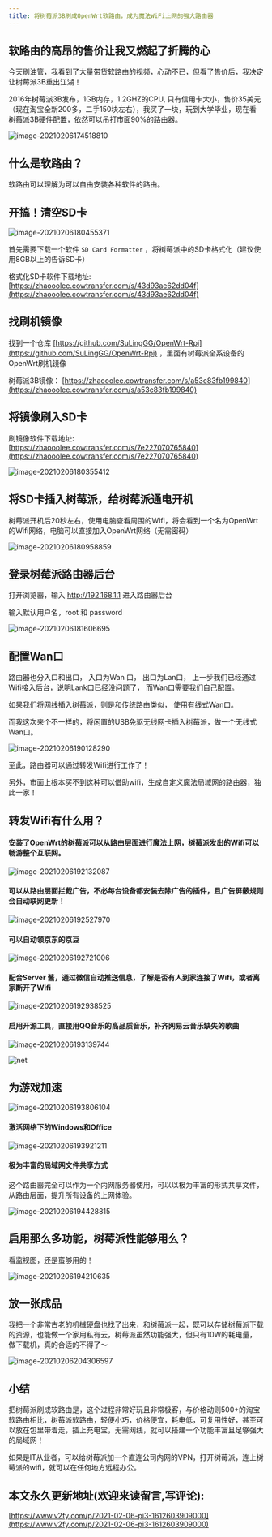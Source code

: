 ```yaml
---
title: 将树莓派3B刷成OpenWrt软路由，成为魔法WiFi上网的强大路由器
---
```










## 软路由的高昂的售价让我又燃起了折腾的心



今天刷油管，我看到了大量带货软路由的视频，心动不已，但看了售价后，我决定让树莓派3B重出江湖！

2016年树莓派3B发布，1GB内存，1.2GHZ的CPU,  只有信用卡大小，售价35美元（现在淘宝全新200多，二手150块左右），我买了一块，玩到大学毕业，现在看树莓派3B硬件配置，依然可以吊打市面90%的路由器。



![image-20210206174518810](https://cdn.fangyuanxiaozhan.com/assets/1612604723833hcG2rSw3.png)



## 什么是软路由？



软路由可以理解为可以自由安装各种软件的路由。



## 开搞！清空SD卡

![image-20210206180455371](https://cdn.fangyuanxiaozhan.com/assets/1612605899431Hjh2zPYT.png)

首先需要下载一个软件 `SD Card Formatter` ，将树莓派中的SD卡格式化（建议使用8GB以上的告诉SD卡）

格式化SD卡软件下载地址: [https://zhaooolee.cowtransfer.com/s/43d93ae62dd04f](https://zhaooolee.cowtransfer.com/s/43d93ae62dd04f)



##  找刷机镜像



找到一个仓库 [https://github.com/SuLingGG/OpenWrt-Rpi](https://github.com/SuLingGG/OpenWrt-Rpi) ，里面有树莓派全系设备的OpenWrt刷机镜像



树莓派3B镜像： [https://zhaooolee.cowtransfer.com/s/a53c83fb199840](https://zhaooolee.cowtransfer.com/s/a53c83fb199840)





## 将镜像刷入SD卡



刷镜像软件下载地址: [https://zhaooolee.cowtransfer.com/s/7e227070765840](https://zhaooolee.cowtransfer.com/s/7e227070765840)



![image-20210206180355412](https://cdn.fangyuanxiaozhan.com/assets/1612605840468hyGRCm57.png)





## 将SD卡插入树莓派，给树莓派通电开机



树莓派开机后20秒左右，使用电脑查看周围的Wifi，将会看到一个名为OpenWrt的Wifi网络，电脑可以直接加入OpenWrt网络（无需密码）



![image-20210206180958859](https://cdn.fangyuanxiaozhan.com/assets/1612606205328BcDPKeMx.png)





## 登录树莓派路由器后台

打开浏览器，输入 http://192.168.1.1  进入路由器后台



输入默认用户名，root 和 password



![image-20210206181606695](https://cdn.fangyuanxiaozhan.com/assets/1612606572049M2CJzJWM.png)



## 配置Wan口



路由器也分入口和出口， 入口为Wan 口， 出口为Lan口， 上一步我们已经通过Wifi接入后台，说明Lank口已经没问题了， 而Wan口需要我们自己配置。



如果我们将网线插入树莓派，则是和传统路由类似， 使用有线式Wan口。



而我这次来个不一样的，将闲置的USB免驱无线网卡插入树莓派，做一个无线式Wan口。

![image-20210206190128290](https://cdn.fangyuanxiaozhan.com/assets/1612609292833tc1SntAh.png)



至此，路由器可以通过转发Wifi进行工作了！

另外，市面上根本买不到这种可以借助wifi，生成自定义魔法局域网的路由器，独此一家！



## 转发Wifi有什么用？



#### 安装了OpenWrt的树莓派可以从路由层面进行魔法上网，树莓派发出的Wifi可以畅游整个互联网。

![image-20210206192132087](https://cdn.fangyuanxiaozhan.com/assets/16126104943944k6HTtsa.png)



####  可以从路由层面拦截广告，不必每台设备都安装去除广告的插件，且广告屏蔽规则会自动联网更新！



![image-20210206192527970](https://cdn.fangyuanxiaozhan.com/assets/1612611117374dRZ8fzm7.png)

#### 可以自动领京东的京豆



![image-20210206192721006](https://cdn.fangyuanxiaozhan.com/assets/1612611113643rNKB6Frx.png)



#### 配合Server 酱，通过微信自动推送信息，了解是否有人到家连接了Wifi，或者离家断开了Wifi



![image-20210206192938525](https://cdn.fangyuanxiaozhan.com/assets/1612610980891KedWXyt1.png)

#### 启用开源工具，直接用QQ音乐的高品质音乐，补齐网易云音乐缺失的歌曲



![image-20210206193139744](https://cdn.fangyuanxiaozhan.com/assets/16126111055148naMpSFt.png)



![net](https://cdn.fangyuanxiaozhan.com/assets/1612611384359bRczYSW5.gif)



## 为游戏加速



![image-20210206193806104](https://cdn.fangyuanxiaozhan.com/assets/1612611488959zchy3y2T.png)



#### 激活网络下的Windows和Office

![image-20210206193921211](https://cdn.fangyuanxiaozhan.com/assets/1612611563298dNM7THDS.png)



#### 极为丰富的局域网文件共享方式



这个路由器完全可以作为一个内网服务器使用，可以以极为丰富的形式共享文件，从路由层面，提升所有设备的上网体验。

![image-20210206194428815](https://cdn.fangyuanxiaozhan.com/assets/1612611870923DC14SAdt.png)



## 启用那么多功能，树莓派性能够用么？

看监视图，还是蛮够用的！

![image-20210206194210635](https://cdn.fangyuanxiaozhan.com/assets/1612611732939QN0Hc3nN.png)



## 放一张成品



我把一个非常古老的机械硬盘也找了出来，和树莓派一起，既可以存储树莓派下载的资源，也能做一个家用私有云，树莓派虽然功能强大，但只有10W的耗电量，做下载机，真的合适的不得了～





![image-20210206204306597](https://cdn.fangyuanxiaozhan.com/assets/1612615397519T8WFmkhp.png)



## 小结



把树莓派刷成软路由是，这个过程非常好玩且非常极客，与价格动则500+的淘宝软路由相比，树莓派软路由，轻便小巧，价格便宜，耗电低，可复用性好，甚至可以放在包里带着走，插上充电宝，无需网线，就可以搭建一个功能丰富且足够强大的局域网！



如果是IT从业者，可以给树莓派加一个直连公司内网的VPN，打开树莓派，连上树莓派的wifi，就可以在任何地方远程办公。





## 本文永久更新地址(欢迎来读留言,写评论):

[https://www.v2fy.com/p/2021-02-06-pi3-1612603909000](https://www.v2fy.com/p/2021-02-06-pi3-1612603909000)
